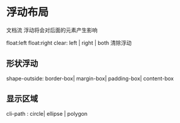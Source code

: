 # 浮动布局
文档流
浮动将会对后面的元素产生影响

float:left
float:right
clear: left | right | both 清除浮动

## 形状浮动
shape-outside: border-box| margin-box| padding-box| content-box
## 显示区域
cli-path : circle| ellipse | polygon


